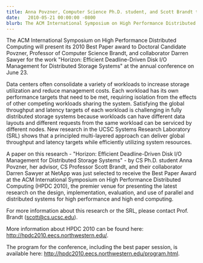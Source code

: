 ```yaml
---
title: Anna Povzner, Computer Science Ph.D. student, and Scott Brandt to win Best Paper Award
date:   2010-05-21 00:00:00 -0800
blurb: The ACM International Symposium on High Performance Distributed Computing will present its 2010 Best Paper award to Doctoral Candidate Povzner, Professor of Computer Science Brandt, and collaborator Darren Sawyer for the work "Horizon Efficient Deadline-Driven Disk I/O Management for Distributed Storage Systems" at the annual conference on June 23.
---
```

The ACM International Symposium on High Performance Distributed Computing will
present its 2010 Best Paper award to Doctoral Candidate Povzner, Professor of
Computer Science Brandt, and collaborator Darren Sawyer for the work "Horizon:
Efficient Deadline-Driven Disk I/O Management for Distributed Storage Systems"
at the annual conference on June 23.

Data centers often consolidate a variety of workloads to increase storage
utilization and reduce management costs. Each workload has its own performance
targets that need to be met, requiring isolation from the effects of other
competing workloads sharing the system. Satisfying the global throughput and
latency targets of each workload is challenging in fully distributed storage
systems because workloads can have different data layouts and different requests
from the same workload can be serviced by different nodes. New research in the
UCSC Systems Research Laboratory (SRL) shows that a principled multi-layered
approach can deliver global throughput and latency targets while efficiently
utilizing system resources.

A paper on this research - "Horizon: Efficient Deadline-Driven Disk I/O
Management for Distributed Storage Systems" - by CS Ph.D. student Anna Povzner,
her advisor, CS Professor Scott Brandt, and their collaborator Darren Sawyer at
NetApp was just selected to receive the Best Paper Award at the ACM International
Symposium on High Performance Distributed Computing (HPDC 2010), the premier
venue for presenting the latest research on the design, implementation,
evaluation, and use of parallel and distributed systems for high performance
and high end computing.

For more information about this research or the SRL, please contact Prof. Brandt
(scott@cs.ucsc.edu).

More information about HPDC 2010 can be found here: http://hpdc2010.eecs.northwestern.edu/.

The program for the conference, including the best paper session, is available
here: http://hpdc2010.eecs.northwestern.edu/program.html.
